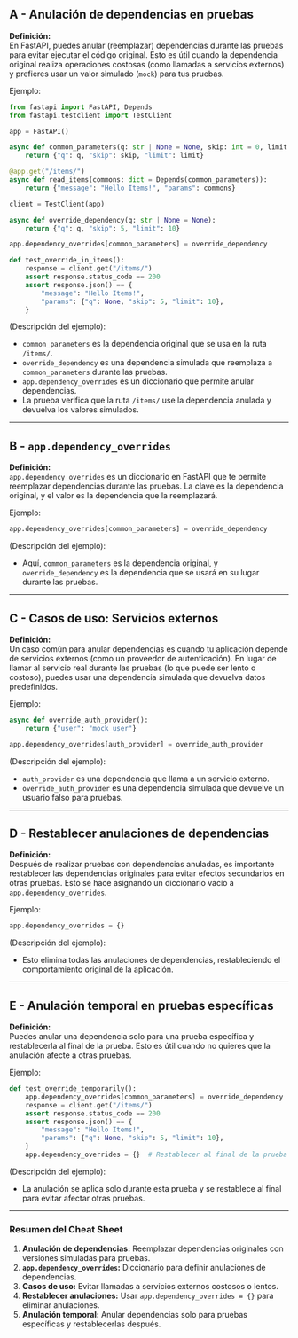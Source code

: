 ## A - Anulación de dependencias en pruebas

**Definición:**  
En FastAPI, puedes anular (reemplazar) dependencias durante las pruebas para evitar ejecutar el código original. Esto es útil cuando la dependencia original realiza operaciones costosas (como llamadas a servicios externos) y prefieres usar un valor simulado (`mock`) para tus pruebas.

Ejemplo:

```python
from fastapi import FastAPI, Depends
from fastapi.testclient import TestClient

app = FastAPI()

async def common_parameters(q: str | None = None, skip: int = 0, limit: int = 100):
    return {"q": q, "skip": skip, "limit": limit}

@app.get("/items/")
async def read_items(commons: dict = Depends(common_parameters)):
    return {"message": "Hello Items!", "params": commons}

client = TestClient(app)

async def override_dependency(q: str | None = None):
    return {"q": q, "skip": 5, "limit": 10}

app.dependency_overrides[common_parameters] = override_dependency

def test_override_in_items():
    response = client.get("/items/")
    assert response.status_code == 200
    assert response.json() == {
        "message": "Hello Items!",
        "params": {"q": None, "skip": 5, "limit": 10},
    }
```

(Descripción del ejemplo):

- `common_parameters` es la dependencia original que se usa en la ruta `/items/`.
- `override_dependency` es una dependencia simulada que reemplaza a `common_parameters` durante las pruebas.
- `app.dependency_overrides` es un diccionario que permite anular dependencias.
- La prueba verifica que la ruta `/items/` use la dependencia anulada y devuelva los valores simulados.

---

## B - `app.dependency_overrides`

**Definición:**  
`app.dependency_overrides` es un diccionario en FastAPI que te permite reemplazar dependencias durante las pruebas. La clave es la dependencia original, y el valor es la dependencia que la reemplazará.

Ejemplo:

```python
app.dependency_overrides[common_parameters] = override_dependency
```

(Descripción del ejemplo):

- Aquí, `common_parameters` es la dependencia original, y `override_dependency` es la dependencia que se usará en su lugar durante las pruebas.

---

## C - Casos de uso: Servicios externos

**Definición:**  
Un caso común para anular dependencias es cuando tu aplicación depende de servicios externos (como un proveedor de autenticación). En lugar de llamar al servicio real durante las pruebas (lo que puede ser lento o costoso), puedes usar una dependencia simulada que devuelva datos predefinidos.

Ejemplo:

```python
async def override_auth_provider():
    return {"user": "mock_user"}

app.dependency_overrides[auth_provider] = override_auth_provider
```

(Descripción del ejemplo):

- `auth_provider` es una dependencia que llama a un servicio externo.
- `override_auth_provider` es una dependencia simulada que devuelve un usuario falso para pruebas.

---

## D - Restablecer anulaciones de dependencias

**Definición:**  
Después de realizar pruebas con dependencias anuladas, es importante restablecer las dependencias originales para evitar efectos secundarios en otras pruebas. Esto se hace asignando un diccionario vacío a `app.dependency_overrides`.

Ejemplo:

```python
app.dependency_overrides = {}
```

(Descripción del ejemplo):

- Esto elimina todas las anulaciones de dependencias, restableciendo el comportamiento original de la aplicación.

---

## E - Anulación temporal en pruebas específicas

**Definición:**  
Puedes anular una dependencia solo para una prueba específica y restablecerla al final de la prueba. Esto es útil cuando no quieres que la anulación afecte a otras pruebas.

Ejemplo:

```python
def test_override_temporarily():
    app.dependency_overrides[common_parameters] = override_dependency
    response = client.get("/items/")
    assert response.status_code == 200
    assert response.json() == {
        "message": "Hello Items!",
        "params": {"q": None, "skip": 5, "limit": 10},
    }
    app.dependency_overrides = {}  # Restablecer al final de la prueba
```

(Descripción del ejemplo):

- La anulación se aplica solo durante esta prueba y se restablece al final para evitar afectar otras pruebas.

---

### Resumen del Cheat Sheet

1.  **Anulación de dependencias:** Reemplazar dependencias originales con versiones simuladas para pruebas.
2.  **`app.dependency_overrides`:** Diccionario para definir anulaciones de dependencias.
3.  **Casos de uso:** Evitar llamadas a servicios externos costosos o lentos.
4.  **Restablecer anulaciones:** Usar `app.dependency_overrides = {}` para eliminar anulaciones.
5.  **Anulación temporal:** Anular dependencias solo para pruebas específicas y restablecerlas después.
